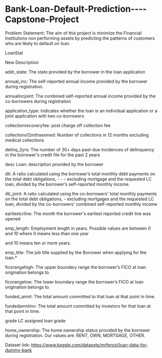 # Bank-Loan-Default-Prediction----Capstone-Project

Problem Statement: 
The aim of this project is minimize the Financial Institutions non 
performing assets by predicting the patterns of customers who are likely to 
default on loan. 

LoanStat

New Description

addr_state: The state provided by the borrower in the loan application

annual_inc: The self-reported annual income provided by the borrower during registration.

annualincjoint: The combined self-reported annual income provided by the co-borrowers during registration

application_type: Indicates whether the loan is an individual application or a joint application with two co-borrowers

collectionrecoveryfee: post charge off collection fee

collections12mthsexmed: Number of collections in 12 months excluding medical collections

delinq_2yrs: The number of 30+ days past-due incidences of delinquency in the borrower's credit file for the past 2 years

desc Loan: description provided by the borrower

dti: A ratio calculated using the borrower’s total monthly debt payments on the total debt obligations, - - - excluding mortgage and the requested LC loan, divided by the borrower’s self-reported monthly income.

dti_joint: A ratio calculated using the co-borrowers' total monthly payments on the total debt obligations, - excluding mortgages and the requested LC loan, divided by the co-borrowers' combined self-reported monthly income

earliestcrline: The month the borrower's earliest reported credit line was opened

emp_length: Employment length in years. Possible values are between 0 and 10 where 0 means less than one year

and 10 means ten or more years.

emp_title: The job title supplied by the Borrower when applying for the loan.*

ficorangehigh: The upper boundary range the borrower’s FICO at loan origination belongs to.

ficorangelow: The lower boundary range the borrower’s FICO at loan origination belongs to.

funded_amnt: The total amount committed to that loan at that point in time.

fundedamntinv: The total amount committed by investors for that loan at that point in time.

grade LC assigned loan grade

home_ownership: The home ownership status provided by the borrower during registration. Our values are: RENT, OWN, MORTGAGE, OTHER.


Dataset link: https://www.kaggle.com/datasets/mrferozi/loan-data-for-dummy-bank

